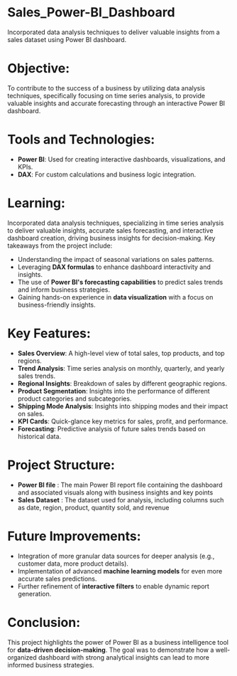 # Sales_Power-BI_Dashboard

Incorporated data analysis techniques to deliver valuable insights from a sales dataset using Power BI dashboard.

# Objective:
To contribute to the success of a business by utilizing data analysis techniques, specifically focusing on time series analysis, to provide valuable insights and accurate forecasting through an interactive Power BI dashboard.

# Tools and Technologies:
- **Power BI**: Used for creating interactive dashboards, visualizations, and KPIs.
- **DAX**: For custom calculations and business logic integration.

# Learning:
Incorporated data analysis techniques, specializing in time series analysis to deliver valuable insights, accurate sales forecasting, and interactive dashboard creation, driving business insights for decision-making. Key takeaways from the project include:
- Understanding the impact of seasonal variations on sales patterns.
- Leveraging **DAX formulas** to enhance dashboard interactivity and insights.
- The use of **Power BI's forecasting capabilities** to predict sales trends and inform business strategies.
- Gaining hands-on experience in **data visualization** with a focus on business-friendly insights.

# Key Features:
- **Sales Overview**: A high-level view of total sales, top products, and top regions.
- **Trend Analysis**: Time series analysis on monthly, quarterly, and yearly sales trends.
- **Regional Insights**: Breakdown of sales by different geographic regions.
- **Product Segmentation**: Insights into the performance of different product categories and subcategories.
- **Shipping Mode Analysis**: Insights into shipping modes and their impact on sales.
- **KPI Cards**: Quick-glance key metrics for sales, profit, and performance.
- **Forecasting**: Predictive analysis of future sales trends based on historical data.

# Project Structure:
- **Power BI file** : The main Power BI report file containing the dashboard and associated visuals along with business insights and key points
- **Sales Dataset** : The dataset used for analysis, including columns such as date, region, product, quantity sold, and revenue


# Future Improvements:
- Integration of more granular data sources for deeper analysis (e.g., customer data, more product details).
- Implementation of advanced **machine learning models** for even more accurate sales predictions.
- Further refinement of **interactive filters** to enable dynamic report generation.

# Conclusion:
This project highlights the power of Power BI as a business intelligence tool for **data-driven decision-making**. The goal was to demonstrate how a well-organized dashboard with strong analytical insights can lead to more informed business strategies.


